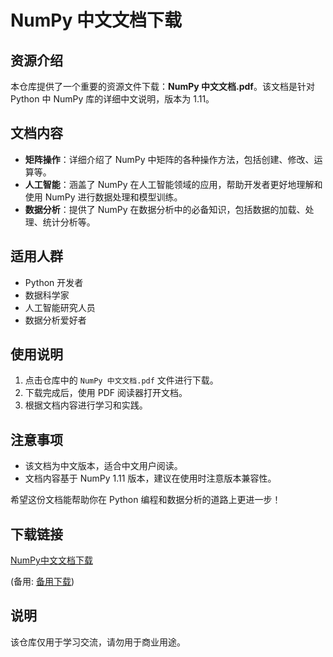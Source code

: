 # NumPy 中文文档下载

## 资源介绍

本仓库提供了一个重要的资源文件下载：**NumPy 中文文档.pdf**。该文档是针对 Python 中 NumPy 库的详细中文说明，版本为 1.11。

## 文档内容

- **矩阵操作**：详细介绍了 NumPy 中矩阵的各种操作方法，包括创建、修改、运算等。
- **人工智能**：涵盖了 NumPy 在人工智能领域的应用，帮助开发者更好地理解和使用 NumPy 进行数据处理和模型训练。
- **数据分析**：提供了 NumPy 在数据分析中的必备知识，包括数据的加载、处理、统计分析等。

## 适用人群

- Python 开发者
- 数据科学家
- 人工智能研究人员
- 数据分析爱好者

## 使用说明

1. 点击仓库中的 `NumPy 中文文档.pdf` 文件进行下载。
2. 下载完成后，使用 PDF 阅读器打开文档。
3. 根据文档内容进行学习和实践。

## 注意事项

- 该文档为中文版本，适合中文用户阅读。
- 文档内容基于 NumPy 1.11 版本，建议在使用时注意版本兼容性。

希望这份文档能帮助你在 Python 编程和数据分析的道路上更进一步！

## 下载链接
[NumPy中文文档下载](https://pan.quark.cn/s/ce3ee61eefc7) 

(备用: [备用下载](https://pan.baidu.com/s/1p8xy7JWHTEXTPekDBbo3Kw?pwd=1234))

## 说明

该仓库仅用于学习交流，请勿用于商业用途。
